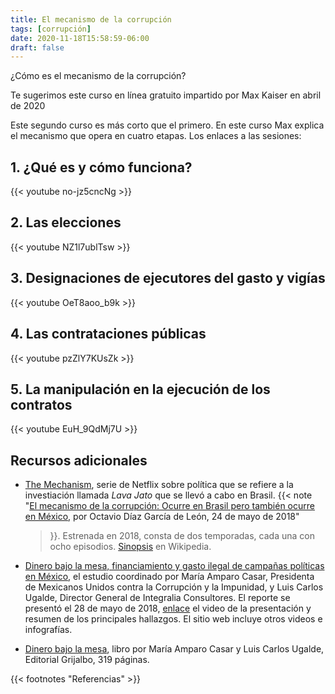```yaml
---
title: El mecanismo de la corrupción
tags: [corrupción]
date: 2020-11-18T15:58:59-06:00
draft: false
---
```

¿Cómo es el mecanismo de la corrupción?

Te sugerimos este curso en línea gratuito impartido por Max Kaiser en abril de 2020
<!--more-->

Este segundo curso es más corto que el primero.  En este curso Max explica el mecanismo que opera en cuatro etapas. Los enlaces a las sesiones:
## 1. ¿Qué es y cómo funciona?
{{< youtube no-jz5cncNg >}}
## 2. Las elecciones
{{< youtube NZ1l7ublTsw >}}
## 3. Designaciones de ejecutores del gasto y vigías
{{< youtube OeT8aoo_b9k >}}
## 4. Las contrataciones públicas
{{< youtube pzZlY7KUsZk >}}
## 5. La manipulación en la ejecución de los contratos
{{< youtube EuH_9QdMj7U >}}

## Recursos adicionales

- [The Mechanism](https://www.netflix.com/mx-en/title/80120485), serie
  de Netflix sobre política que se refiere a la
  investiación llamada *Lava Jato* que se llevó a cabo en Brasil.  {{< note "[El mecanismo de la corrupción: Ocurre en Brasil pero también ocurre en México](https://lasillarota.com/opinion/columnas/el-mecanismo-de-la-corrupcion/223786), por Octavio Díaz García de León, 24 de mayo de 2018"
  >}}. Estrenada en 2018, consta de dos
  temporadas, cada una con ocho episodios.
  [Sinopsis](https://es.wikipedia.org/wiki/El_mecanismo) en Wikipedia.

- [Dinero bajo la mesa, financiamiento y gasto ilegal de campañas
  políticas en México](https://dinerobajolamesa.org/), el estudio
  coordinado por María Amparo Casar, Presidenta de Mexicanos Unidos
  contra la Corrupción y la Impunidad, y Luis Carlos Ugalde, Director
  General de Integralia Consultores.  El reporte se presentó el 28 de
  mayo de 2018, [enlace](https://dinerobajolamesa.org/comunicado/) el
  video de la presentación y resumen de los principales hallazgos. El
  sitio web incluye otros videos e infografías.

- [Dinero bajo la
  mesa](https://www.gonvill.com.mx/libro/dinero-bajo-la-mesa_03106432),
  libro por María Amparo Casar y Luis Carlos Ugalde, Editorial
  Grijalbo, 319 páginas.

{{< footnotes "Referencias" >}}
